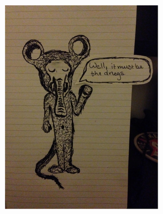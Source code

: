 <!-- 
.. title: Arthur the overly adult half breed aardvark
.. slug: arthur-the-overly-adult-half-breed-aardvark
.. date: 2014-03-31 07:58:04 UTC-05:00
.. tags: 
.. category: 
.. link: 
.. description: 
.. type: text
-->

![Arthur!](/images/aardvark.png)
